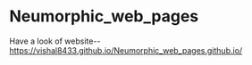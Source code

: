 # Neumorphic_web_pages

Have a look of website-- https://vishal8433.github.io/Neumorphic_web_pages.github.io/

